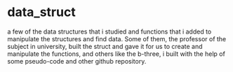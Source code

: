 # data_struct
a few of the data structures that i studied and functions that i added to manipulate the structures and find data. Some of them, the professor of the subject in university, built the struct and gave it for us to create and manipulate the functions, and others like the b-three, i built with the help of some pseudo-code and other github repository.
